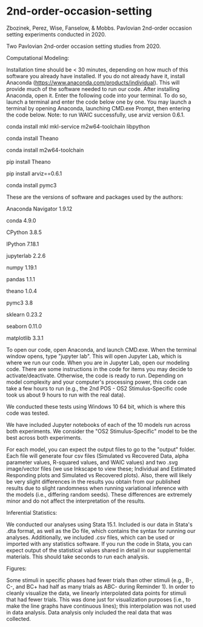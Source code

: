 # 2nd-order-occasion-setting
 Zbozinek, Perez, Wise, Fanselow, & Mobbs. Pavlovian 2nd-order occasion setting experiments conducted in 2020.

Two Pavlovian 2nd-order occasion setting studies from 2020.


Computational Modeling:


Installation time should be < 30 minutes, depending on how much of this software you already have installed.
If you do not already have it, install Anaconda (https://www.anaconda.com/products/individual). This will provide much of the software needed to run our code. After installing Anaconda, open it. Enter the following code into your terminal. To do so, launch a terminal and enter the code below one by one. You may launch a terminal by opening Anaconda, launching CMD.exe Prompt, then entering the code below. Note: to run WAIC successfully, use arviz version 0.6.1.

conda install mkl mkl-service m2w64-toolchain libpython 

conda install Theano 

conda install m2w64-toolchain 

pip install Theano 

pip install arviz==0.6.1 

conda install pymc3

These are the versions of software and packages used by the authors: 

Anaconda Navigator 1.9.12 

conda 4.9.0 

CPython 3.8.5 

IPython 7.18.1 

jupyterlab 2.2.6 

numpy 1.19.1 

pandas 1.1.1 

theano 1.0.4 

pymc3 3.8 

sklearn 0.23.2 

seaborn 0.11.0 

matplotlib 3.3.1

To open our code, open Anaconda, and launch CMD.exe. When the terminal window opens, type "jupyter lab". This will open Jupyter Lab, which is where we run our code. When you are in Jupyter Lab, open our modeling code. There are some instructions in the code for items you may decide to activate/deactivate. Otherwise, the code is ready to run. Depending on model complexity and your computer's processing power, this code can take a few hours to run (e.g., the 2nd POS - OS2 Stimulus-Specific code took us about 9 hours to run with the real data).

We conducted these tests using Windows 10 64 bit, which is where this code was tested.

We have included Jupyter notebooks of each of the 10 models run across both experiments. We consider the "OS2 Stimulus-Specific" model to be the best across both experiments.

For each model, you can expect the output files to go to the "output" folder. Each file will generate four csv files (Simulated vs Recovered Data, alpha parameter values, R-squared values, and WAIC values) and two .svg image/vector files (we use Inkscape to view these; Individual and Estimated Responding plots and Simulated vs Recovered plots). Also, there will likely be very slight differences in the results you obtain from our published results due to slight randomness when running variational inference with the models (i.e., differing random seeds). These differences are extremely minor and do not affect the interpretation of the results.


Inferential Statistics:


We conducted our analyses using Stata 15.1. Included is our data in Stata's .dta format, as well as the Do file, which contains the syntax for running our analyses. Additionally, we included .csv files, which can be used or imported with any statistics software. If you run the code in Stata, you can expect output of the statistical values shared in detail in our supplemental materials. This should take seconds to run each analysis.

Figures:

Some stimuli in specific phases had fewer trials than other stimuli (e.g., B-, C-, and BC+ had half as many trials as ABC- during Reminder 1). In order to cleanly visualize the data, we linearly interpolated data points for stimuli that had fewer trials. This was done just for visualization purposes (i.e., to make the line graphs have continuous lines); this interpolation was not used in data analysis. Data analysis only included the real data that was collected.

